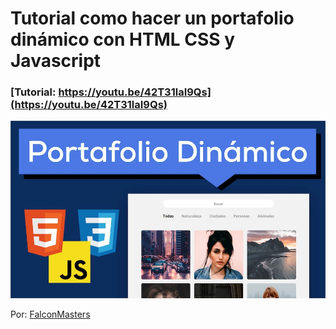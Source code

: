 # Tutorial como hacer un portafolio dinámico con HTML CSS y Javascript

### [Tutorial: https://youtu.be/42T31laI9Qs](https://youtu.be/42T31laI9Qs)

![Tutorial como hacer un portafolio dinámico con HTML CSS y Javascript](./assets/img/thumb.jpg)

Por: [FalconMasters](http://www.falconmasters.com)
